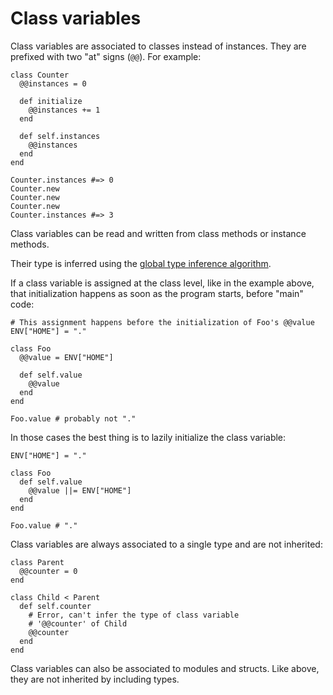 # Class variables

Class variables are associated to classes instead of instances. They are prefixed with two "at" signs (`@@`). For example:

```crystal
class Counter
  @@instances = 0

  def initialize
    @@instances += 1
  end

  def self.instances
    @@instances
  end
end

Counter.instances #=> 0
Counter.new
Counter.new
Counter.new
Counter.instances #=> 3
```

Class variables can be read and written from class methods or instance methods.

Their type is inferred using the [global type inference algorithm](type_inference.html).

If a class variable is assigned at the class level, like in the example above, that initialization happens as soon as the program starts, before "main" code:

```crystal
# This assignment happens before the initialization of Foo's @@value
ENV["HOME"] = "."

class Foo
  @@value = ENV["HOME"]

  def self.value
    @@value
  end
end

Foo.value # probably not "."
```

In those cases the best thing is to lazily initialize the class variable:

```crystal
ENV["HOME"] = "."

class Foo
  def self.value
    @@value ||= ENV["HOME"]
  end
end

Foo.value # "."
```

Class variables are always associated to a single type and are not inherited:

```crystal
class Parent
  @@counter = 0
end

class Child < Parent
  def self.counter
    # Error, can't infer the type of class variable
    # '@@counter' of Child
    @@counter
  end
end
```

Class variables can also be associated to modules and structs. Like above, they are not inherited by including types.
